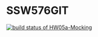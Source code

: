 # SSW576GIT
[![build status of HW05a-Mocking](https://travis-ci.org/zhihuang-huang/SSW576GIT.svg?branch=HWO5a-Mocking)](https://travis-ci.org/zhihuang-huang/SSW576GIT)
